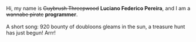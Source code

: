 Hi, my name is ~~Guybrush Threepwood~~ **Luciano Federico Pereira**, and I am a ~~wannabe pirate~~ **programmer**.<br><br>A short song: 920 bounty of doubloons gleams in the sun, a treasure hunt has just begun! Arrr!
